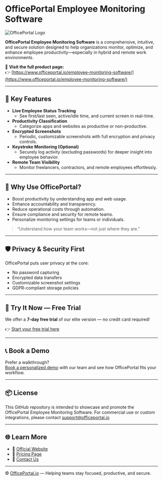 # OfficePortal Employee Monitoring Software

![OfficePortal Logo](https://www.officeportal.io/wp-content/uploads/2022/09/OP-Logo-White.png)

**OfficePortal Employee Monitoring Software** is a comprehensive, intuitive, and secure solution designed to help organizations monitor, optimize, and enhance employee productivity—especially in hybrid and remote work environments.

🔗 **Visit the full product page:**  
👉 [https://www.officeportal.io/employee-monitoring-software/](https://www.officeportal.io/employee-monitoring-software/)

---

## 🚀 Key Features

- **Live Employee Status Tracking**
  - See first/last seen, active/idle time, and current screen in real-time.
- **Productivity Classification**
  - Categorize apps and websites as productive or non-productive.
- **Encrypted Screenshots**
  - Periodic, customizable screenshots with full encryption and privacy controls.
- **Keystroke Monitoring (Optional)**
  - Securely log activity (excluding passwords) for deeper insight into employee behavior.
- **Remote Team Visibility**
  - Monitor freelancers, contractors, and remote employees effortlessly.

---

## 🎯 Why Use OfficePortal?

- Boost productivity by understanding app and web usage.
- Enhance accountability and transparency.
- Reduce operational costs through automation.
- Ensure compliance and security for remote teams.
- Personalize monitoring settings for teams or individuals.

> “Understand how your team works—not just where they are.”

---

## 🛡️ Privacy & Security First

OfficePortal puts user privacy at the core:
- No password capturing
- Encrypted data transfers
- Customizable screenshot settings
- GDPR-compliant storage policies

---

## 🧪 Try It Now — Free Trial

We offer a **7-day free trial** of our elite version — no credit card required!

👉 [Start your free trial here](https://www.officeportal.io/setup-free-account/)

---

## 📞 Book a Demo

Prefer a walkthrough?  
[Book a personalized demo](https://www.officeportal.io/schedule-a-demo/) with our team and see how OfficePortal fits your workflow.

---

## 📦 License

This GitHub repository is intended to showcase and promote the OfficePortal Employee Monitoring Software. For commercial use or custom integrations, please contact [support@officeportal.io](mailto:support@officeportal.io)

---

## 🌐 Learn More

- 🔗 [Official Website](https://www.officeportal.io)
- 📄 [Pricing Page](https://www.officeportal.io/pricing)
- 📧 [Contact Us](https://www.officeportal.io/contact-us/)

---

© [OfficePortal.io](https://www.officeportal.io) — Helping teams stay focused, productive, and secure.
